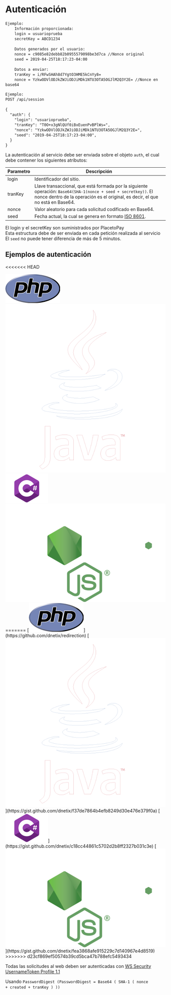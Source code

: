 # Autenticación

```shell
Ejemplo:
    Información proporcionada:
    login = usuarioprueba
    secretKey = ABCD1234

    Datos generados por el usuario:
    nonce = c9085e82debb82b0955579098be3d7ca //Nonce original
    seed = 2019-04-25T18:17:23-04:00

    Datos a enviar:
    tranKey = i/RFwSHAh8d7YgtO3HME5kCnYy8=
    nonce = YzkwODVlODJkZWJiODJiMDk1NTU3OTA5OGJlM2Q3Y2E= //Nonce en base64
```

```shell
Ejemplo:
POST /api/session

{
  "auth": {
    "login": "usuarioprueba",
    "tranKey": "T0O+x3gNlQUf0iBxEuenPvBPlWs=",
    "nonce": "YzkwODVlODJkZWJiODJiMDk1NTU3OTA5OGJlM2Q3Y2E=",
    "seed": "2019-04-25T18:17:23-04:00",
  }
}
```

La autenticación al servicio debe ser enviada sobre el objeto <code>auth</code>, el cual debe contener los siguientes atributos:

Parametro | Descripción
--------- | -----------
login | Identificador del sitio.
tranKey | Llave transaccional, que está formada por la siguiente operación: <code>Base64(SHA-1(nonce + seed + secretkey))</code>. El nonce dentro de la operación es el original, es decir, el que no está en Base64.
nonce | Valor aleatorio para cada solicitud codificado en Base64.
seed | Fecha actual, la cual se genera en formato [ISO 8601](https://www.iso.org/iso-8601-date-and-time-format.html).


<aside class="notice">
El login y el secretKey son suministrados por PlacetoPay
</aside>

<aside class="notice">
Esta estructura debe de ser enviada en cada petición realizada al servicio
</aside>

<aside class="warning">
El <code>seed</code> no puede tener diferencia de más de 5 minutos.
</aside>

## Ejemplos de autenticación
<<<<<<< HEAD

<a href="https://github.com/dnetix/redirection" target="_blank" style="text-decoration: none;">
 <img src="images/php.png" class="logo-lenguaje" alt="PHP">
</a>
<a href="https://gist.github.com/dnetix/f37de7864b4efb8249d30e476e379f0a" target="_blank" style="text-decoration: none;">
<img src="images/java.png" class="logo-lenguaje" alt="JAVA">
</a>
<a href="https://gist.github.com/dnetix/c18cc44861c5702d2b8ff2327b031c3e" target="_blank" style="text-decoration: none;">
<img src="images/c.png" class="logo-lenguaje" alt="C#">
</a>
<a href="https://gist.github.com/dnetix/fea3868afe915229c7d140967e4d8519" target="_blank" style="text-decoration: none;">
<img src="images/node.png" class="logo-lenguaje" alt="NodeJS">
</a>
=======
[<img src="images/php.png" class="logo-lenguaje" alt="PHP">](https://github.com/dnetix/redirection)
[<img src="images/java.png" class="logo-lenguaje" alt="JAVA">](https://gist.github.com/dnetix/f37de7864b4efb8249d30e476e379f0a)
[<img src="images/c.png" class="logo-lenguaje" alt="C#">](https://gist.github.com/dnetix/c18cc44861c5702d2b8ff2327b031c3e)
[<img src="images/node.png" class="logo-lenguaje" alt="NodeJS">](https://gist.github.com/dnetix/fea3868afe915229c7d140967e4d8519)
>>>>>>> d23cf869ef50574b39cd5bca47b788efc5493434

Todas las solicitudes al web deben ser autenticadas con [WS Security UsernameToken Profile 1.1](https://www.oasis-open.org/committees/download.php/13392/wss-v1.1-spec-pr-UsernameTokenProfile-01.htm)

Usando <code>PasswordDigest (PasswordDigest = Base64 ( SHA-1 ( nonce + created + tranKey ) ))</code>

